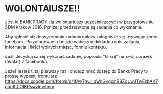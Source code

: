 # WOLONTAIUSZE!!

Jest to BANK PRACY dla wolontariuszy uczestniczących w przygotowaniu ŚDM Krakow 2016.
Poniżej przedstawione są zadania do wykonania. 

Aby zgłosić się do wykonania zadania należy zalogować się używając konta facebook.
Po zalogowaniu bedzie widoczny dokładnu opis zadania, informacja i ilości wolnych miejsc, formie kontaktu.

Jeśli decydujesz się wykonać zadanie, poprostu "kliknij" na swój obrazek (avatar) z facebooka. 

Jeżeli jesteś tutaj pierwszy raz i chcesz mieć dostęp do Banku Pracy to proszę wypelnij fromularz
https://docs.google.com/forms/d/1fAwTgvJ_qWnGvgcmB8ZoUwJTwEnbAK7couKQIOIKRss/viewform

